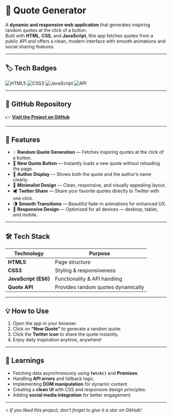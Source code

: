 # 💬 Quote Generator

A **dynamic and responsive web application** that generates inspiring random quotes at the click of a button.  
Built with **HTML**, **CSS**, and **JavaScript**, this app fetches quotes from a public API and offers a clean, modern interface with smooth animations and social sharing features.

---

## 🏷️ Tech Badges

![HTML5](https://img.shields.io/badge/HTML5-E34F26?style=for-the-badge&logo=html5&logoColor=white)
![CSS3](https://img.shields.io/badge/CSS3-1572B6?style=for-the-badge&logo=css3&logoColor=white)
![JavaScript](https://img.shields.io/badge/JavaScript-F7DF1E?style=for-the-badge&logo=javascript&logoColor=black)
![API](https://img.shields.io/badge/API-QuotesAPI-8A2BE2?style=for-the-badge&logo=dependabot&logoColor=white) 

---

## 🔗 GitHub Repository  

👉 [**Visit the Project on GitHub**]([https://quote-generator-six-ashy.vercel.app/])

---

## 🚀 Features

- 💡 **Random Quote Generation** — Fetches inspiring quotes at the click of a button.  
- 🔄 **New Quote Button** — Instantly loads a new quote without reloading the page.  
- 🧠 **Author Display** — Shows both the quote and the author’s name clearly.  
- 🎨 **Minimalist Design** — Clean, responsive, and visually appealing layout.  
- 🕊️ **Twitter Share** — Share your favorite quotes directly to Twitter with one click.  
- 🌗 **Smooth Transitions** — Beautiful fade-in animations for enhanced UX.  
- 📱 **Responsive Design** — Optimized for all devices — desktop, tablet, and mobile.

---

## 🛠️ Tech Stack

| Technology | Purpose |
|-------------|----------|
| **HTML5** | Page structure |
| **CSS3** | Styling & responsiveness |
| **JavaScript (ES6)** | Functionality & API handling |
| **Quote API** | Provides random quotes dynamically |

---

## 💡 How to Use

1. Open the app in your browser.  
2. Click on **“New Quote”** to generate a random quote.  
3. Click the **Twitter icon** to share the quote instantly.  
4. Enjoy daily inspiration anytime, anywhere!

---

## 🧠 Learnings

- Fetching data asynchronously using **`fetch()`** and **Promises**.  
- Handling **API errors** and fallback logic.  
- Implementing **DOM manipulation** for dynamic content.  
- Creating a **clean UI** with CSS and responsive design principles.  
- Adding **social media integration** for better engagement.

---

⭐ *If you liked this project, don’t forget to give it a star on GitHub!*
